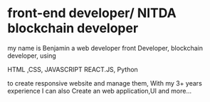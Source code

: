 <h1>front-end developer/
NITDA blockchain developer </h1>


<P> my name is Benjamin  a web developer front 
Developer, blockchain developer, using 

HTML 
,CSS, 
JAVASCRIPT
REACT.JS,
Python

to create responsive website and manage them,
With my 3+ years experience I can also 
Create an web application,UI and more... </p>


